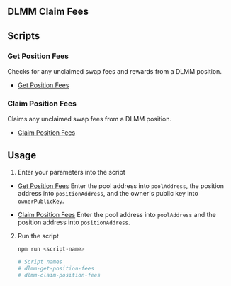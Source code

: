 ## DLMM Claim Fees

## Scripts

### Get Position Fees

Checks for any unclaimed swap fees and rewards from a DLMM position.
- [Get Position Fees](./src/get-position-fees.ts)

### Claim Position Fees

Claims any unclaimed swap fees from a DLMM position.
- [Claim Position Fees](./src/claim-position-fees.ts)

## Usage

1. Enter your parameters into the script
	
- [Get Position Fees](./src/get-position-fees.ts)
Enter the pool address into `poolAddress`, the position address into `positionAddress`, and the owner's public key into `ownerPublicKey`.

- [Claim Position Fees](./src/claim-position-fees.ts)
Enter the pool address into `poolAddress` and the position address into `positionAddress`.

2. Run the script
	```bash
	npm run <script-name>
	
	# Script names
	# dlmm-get-position-fees
	# dlmm-claim-position-fees
	```
